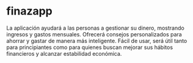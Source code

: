 # finazapp
La aplicación ayudará a las personas a gestionar su dinero, mostrando ingresos y gastos mensuales. Ofrecerá consejos personalizados para ahorrar y gastar de manera más inteligente. Fácil de usar, será útil tanto para principiantes como para quienes buscan mejorar sus hábitos financieros y alcanzar estabilidad económica. 
